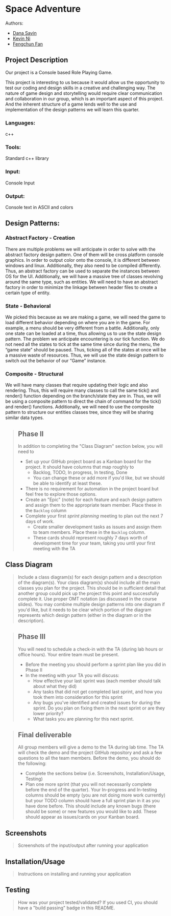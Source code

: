  # Space Adventure
 
 Authors: 
 - [Dana Savin](https://github.com/danams101)
 - [Kevin Ni](https://github.com/Keeevini)
 - [Fengchun Fan](https://github.com/FengchunFan)
 

## Project Description

Our project is a Console based Role Playing Game.
 
This project is interesting to us because it would allow us the opportunity to test our coding and design skills in a creative and challenging way. The nature of game design and storytelling would require clear communication and collaboration in our group, which is an important aspect of this project. And the inherent structure of a game lends well to the use and implementation of the design patterns we will learn this quarter.
 
 ### Languages:
 c++
 ### Tools:
 Standard c++ library
 

 ### Input:
 Console Input
 
 ### Output:
 Console text in ASCII and colors
 
 
 ## Design Patterns:
 ### Abstract Factory - Creation

There are multiple problems we will anticipate in order to solve with the abstract factory design pattern. One of them will be cross platform console graphics. In order to output color onto the console, it is different between windows and linux. Additionally, they also need to be compiled differently. Thus, an abstract factory can be used to separate the instances between OS for the UI. Additionally, we will have a massive tree of classes revolving around the same type, such as entities. We will need to have an abstract factory in order to minimize the linkage between header files to create a certain type of entity.

 ### State - Behavioral
We picked this because as we are making a game, we will need the game to load different behavior depending on where you are in the game. For example, a menu should be very different from a battle. Additionally, only one state can be loaded at a time, thus allowing us to use the state design pattern. The problem we anticipate encountering is our tick function. We do not need all the states to tick at the same time since during the menu, the “game state” should be paused. Thus, ticking all of the states at once will be a massive waste of resources. Thus, we will use the state design pattern to switch out the behavior of our “Game” instance.

 ### Composite - Structural
We will have many classes that require updating their logic and also rendering. Thus, this will require many classes to call the same tick() and render() function depending on the branch/state they are in. Thus, we will be using a composite pattern to direct the chain of command for the tick() and render() functions. Additionally, we will need to use the composite pattern to structure our entities classes tree, since they will be sharing similar data types.




 
 > ## Phase II
 > In addition to completing the "Class Diagram" section below, you will need to 
 > * Set up your GitHub project board as a Kanban board for the project. It should have columns that map roughly to 
 >   * Backlog, TODO, In progress, In testing, Done
 >   * You can change these or add more if you'd like, but we should be able to identify at least these.
 > * There is no requirement for automation in the project board but feel free to explore those options.
 > * Create an "Epic" (note) for each feature and each design pattern and assign them to the appropriate team member. Place these in the `Backlog` column
 > * Complete your first *sprint planning* meeting to plan out the next 7 days of work.
 >   * Create smaller development tasks as issues and assign them to team members. Place these in the `Backlog` column.
 >   * These cards should represent roughly 7 days worth of development time for your team, taking you until your first meeting with the TA
## Class Diagram
 > Include a class diagram(s) for each design pattern and a description of the diagram(s). Your class diagram(s) should include all the main classes you plan for the project. This should be in sufficient detail that another group could pick up the project this point and successfully complete it. Use proper OMT notation (as discussed in the course slides). You may combine multiple design patterns into one diagram if you'd like, but it needs to be clear which portion of the diagram represents which design pattern (either in the diagram or in the description). 
 
 > ## Phase III
 > You will need to schedule a check-in with the TA (during lab hours or office hours). Your entire team must be present. 
 > * Before the meeting you should perform a sprint plan like you did in Phase II
 > * In the meeting with your TA you will discuss: 
 >   - How effective your last sprint was (each member should talk about what they did)
 >   - Any tasks that did not get completed last sprint, and how you took them into consideration for this sprint
 >   - Any bugs you've identified and created issues for during the sprint. Do you plan on fixing them in the next sprint or are they lower priority?
 >   - What tasks you are planning for this next sprint.

 > ## Final deliverable
 > All group members will give a demo to the TA during lab time. The TA will check the demo and the project GitHub repository and ask a few questions to all the team members. 
 > Before the demo, you should do the following:
 > * Complete the sections below (i.e. Screenshots, Installation/Usage, Testing)
 > * Plan one more sprint (that you will not necessarily complete before the end of the quarter). Your In-progress and In-testing columns should be empty (you are not doing more work currently) but your TODO column should have a full sprint plan in it as you have done before. This should include any known bugs (there should be some) or new features you would like to add. These should appear as issues/cards on your Kanban board. 
 
 ## Screenshots
 > Screenshots of the input/output after running your application
 ## Installation/Usage
 > Instructions on installing and running your application
 ## Testing
 > How was your project tested/validated? If you used CI, you should have a "build passing" badge in this README.
 
